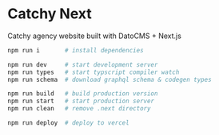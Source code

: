 # Catchy Next

Catchy agency website built with DatoCMS + Next.js

```sh
npm run i       # install dependencies

npm run dev     # start development server
npm run types   # start typscript compiler watch
npm run schema  # download graphql schema & codegen types

npm run build   # build production version
npm run start   # start production server
npm run clean   # remove .next directory

npm run deploy  # deploy to vercel
```
